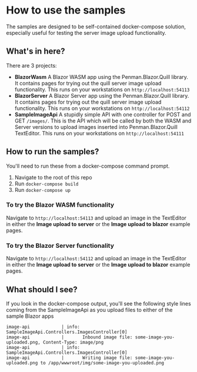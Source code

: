 # How to use the samples

The samples are designed to be self-contained docker-compose solution, especially useful for testing the server image upload functionality.


## What's in here?

There are 3 projects:

* **BlazorWasm** A Blazor WASM app using the Penman.Blazor.Quill library.  It contains pages for trying out the quill server image upload functionality.  This runs on your workstations on ```http://localhost:54113```
* **BlazorServer** A Blazor Server app using the Penman.Blazor.Quill library.  It contains pages for trying out the quill server image upload functionality.  This runs on your workstations on ```http://localhost:54112```
* **SampleImageApi** A stupidly simple API with one controller for POST and GET ```/images/```.  This is the API which will be called by both the WASM and Server versions to upload images inserted into Penman.Blazor.Quill TextEditor.  This runs on your workstations on ```http://localhost:54111```



## How to run the samples?
You'll need to run these from a docker-compose command prompt.

1. Navigate to the root of this repo
2. Run ```docker-compose build```
3. Run ```docker-compose up```

### To try the Blazor WASM functionality
Navigate to  ```http://localhost:54113``` and upload an image in the TextEditor in either the **Image upload to server** or the **Image upload to blazor** example pages.

### To try the Blazor Server functionality
Navigate to  ```http://localhost:54112``` and upload an image in the TextEditor in either the **Image upload to server** or the **Image upload to blazor** example pages.

## What should I see?
If you look in the docker-compose output, you'll see the following style lines coming from the SampleImageApi as you upload files to either of the sample Blazor apps

```
image-api            | info: SampleImageApi.Controllers.ImagesController[0]
image-api            |       Inbound image file: some-image-you-uploaded.png, Content-Type: image/png
image-api            | info: SampleImageApi.Controllers.ImagesController[0]
image-api            |       Writing image file: some-image-you-uploaded.png to /app/wwwroot/img/some-image-you-uploaded.png

```
